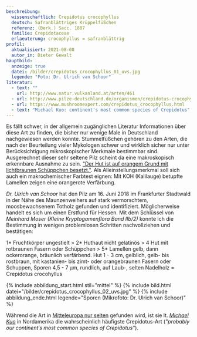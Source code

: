 ```yaml
---
beschreibung:
  wissenschaftlich: Crepidotus crocophyllus
  deutsch: Safranblättriges Krüppelfüßchen
  referenz: (Berk.) Sacc. 1887
  familie: Crepidotaceae
  erlaeuterung: crocophyllus = safranblättrig
profil:
  aktualisiert: 2021-08-08
  autor_in: Dieter Gewalt
hauptbild:
  anzeige: true
  datei: /bilder/crepidotus_crocophyllus_01_uvs.jpg
  legende: "Foto: Dr. Ulrich van Schoor"
literatur:
  - text: ""
    url: http://www.natur.vulkanland.at/arten/461
  - url: http://www.pilze-deutschland.de/organismen/crepidotus-crocophyllus-berk-sacc-1887
  - url: https://www.mushroomexpert.com/crepidotus_crocophyllus.html
  - text: "Michael Kuo: continent's most common species of Crepidotus"
---
```

Es fällt schwer, in der allgemein zugänglichen Literatur Informationen über diese Art zu finden, die bisher nur wenige Male in Deutschland nachgewiesen werden konnte. Stummelfüßchen gehören zu den Arten, die nach der Beurteilung vieler Mykologen schwer und wirklich sicher nur unter Berücksichtigung mikroskopischer Merkmale bestimmbar sind. Ausgerechnet dieser sehr seltene Pilz scheint da eine makroskopisch erkennbare Ausnahme zu sein. ["Der Hut ist auf orangem Grund mit lichtbraunen Schüppchen besetzt."](http://www.natur.vulkanland.at/arten/461). Als Alleinstellungsmerkmal soll sich auch ein makrochemischer Farbtest eignen: Mit KOH (Kalilauge) betupfte Lamellen zeigen eine orangerote Verfärbung.

*Dr. Ulrich van Schoor* hat den Pilz am 16. Juni 2018 im Frankfurter Stadtwald in der Nähe des Maunzenweihers auf stark vermorschtem, moosbewachsenem Totholz gefunden und identifiziert. Möglicherweise handelt es sich um einen Erstfund für Hessen. Mit dem Schlüssel von *Meinhard Moser (Kleine Kryptogamenflora Band IIb/2)* konnte ich die Bestimmung in wenigen problemlosen Schritten nachvollziehen und bestätigen:

1\* Fruchtkörper ungestielt > 2\* Huthaut nicht gelatinös > 4 Hut mit rotbraunen Fasern oder Schüppchen > 5* Lamellen gelb, dann ockerorange, bräunlich verfärbend. Hut 1 - 3 cm, gelblich, gelb- bis rostbraun, mit kastanien- bis zimt- oder orangebraunen Fasern oder Schuppen, Sporen 4,5 - 7 µm, rundlich, auf Laub-, selten Nadelholz = Crepidotus crocohyllus

{% include abbildung_start.html stil="mittel" %}
{% include bild.html datei="/bilder/crepidotus_crocophyllus_02_uvs.jpg" %}
{% include abbildung_ende.html legende="Sporen (Mikrofoto: Dr. Ulrich van Schoor)" %}

Während die Art in [Mitteleuropa nur selten](https://www.pilze-deutschland.de/organismen/crepidotus-crocophyllus-berk-sacc-1887-1) gefunden wird, ist sie lt. *[Michael Kuo](https://www.mushroomexpert.com/crepidotus_crocophyllus.html)* in Nordamerika die wahrscheinlich häufigste Crepidotus-Art (*"probably our continent´s most common species of Crepidotus"*).